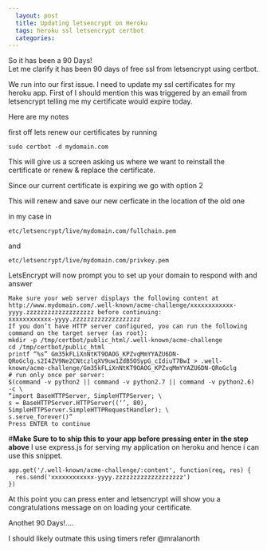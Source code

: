 ```yaml
---
  layout: post
  title: Updating letsencrypt on Heroku
  tags: heroku ssl letsencrypt certbot
  categories:
---
```


So it has been a 90 Days!  
Let me clarify it has been 90 days of free ssl from letsencrypt using certbot.

We run into our first issue. I need to update my ssl certificates for my heroku app.
First of I should mention this was triggered by an email from letsencrypt telling
me my certificate would expire today.

Here are my notes


first off lets renew our certificates by running

`sudo certbot -d mydomain.com`

This will give us a screen asking us where we want to reinstall the certificate or renew & replace the certificate.

Since our current certificate is expiring we go with option 2

This will renew and save our new cerficate in the location of the old one

in my case in

`etc/letsencrypt/live/mydomain.com/fullchain.pem`

and

`etc/letsencrypt/live/mydomain.com/privkey.pem`

LetsEncrypt will now prompt you to set up your domain to respond with and answer

~~~~
Make sure your web server displays the following content at
http://www.mydomain.com/.well-known/acme-challenge/xxxxxxxxxxxx-yyyy.zzzzzzzzzzzzzzzzzzz before continuing:
xxxxxxxxxxxx-yyyy.zzzzzzzzzzzzzzzzzzz
If you don’t have HTTP server configured, you can run the following
command on the target server (as root):
mkdir -p /tmp/certbot/public_html/.well-known/acme-challenge
cd /tmp/certbot/public_html
printf “%s” Gm35kFLiXnNtKT9OAOG_KPZvqMmYYAZU6DN-QRoGclg.s2I4ZV9Ne2CNtczlqXV9uw1ZdB5OSypG_cIdiuT7BwI > .well-known/acme-challenge/Gm35kFLiXnNtKT9OAOG_KPZvqMmYYAZU6DN-QRoGclg
# run only once per server:
$(command -v python2 || command -v python2.7 || command -v python2.6) -c \
“import BaseHTTPServer, SimpleHTTPServer; \
s = BaseHTTPServer.HTTPServer((‘’, 80), SimpleHTTPServer.SimpleHTTPRequestHandler); \
s.serve_forever()”
Press ENTER to continue
~~~~


#**Make Sure to to ship this to your app before pressing enter in the step above**
I use express.js for serving my application on heroku and hence i can use this snippet.

~~~~
app.get('/.well-known/acme-challenge/:content', function(req, res) {
  res.send('xxxxxxxxxxxx-yyyy.zzzzzzzzzzzzzzzzzzz')
})
~~~~

At this point you can press enter and letsencrypt will show you a congratulations message on on loading your certificate.

Anothet 90 Days!....

I should likely outmate this using timers refer @mralanorth
